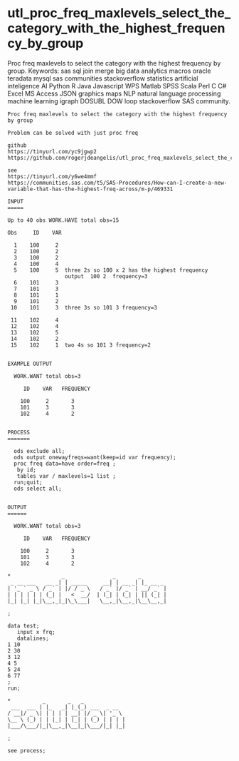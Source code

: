 # utl_proc_freq_maxlevels_select_the_category_with_the_highest_frequency_by_group
Proc freq maxlevels to select the category with the highest frequency by group.  Keywords: sas sql join merge big data analytics macros oracle teradata mysql sas communities stackoverflow statistics artificial inteligence AI Python R Java Javascript WPS Matlab SPSS Scala Perl C C# Excel MS Access JSON graphics maps NLP natural language processing machine learning igraph DOSUBL DOW loop stackoverflow SAS community.

    Proc freq maxlevels to select the category with the highest frequency by group

    Problem can be solved with just proc freq

    github
    https://tinyurl.com/yc9jgwp2
    https://github.com/rogerjdeangelis/utl_proc_freq_maxlevels_select_the_category_with_the_highest_frequency_by_group

    see
    https://tinyurl.com/y6we4mmf
    https://communities.sas.com/t5/SAS-Procedures/How-can-I-create-a-new-variable-that-has-the-highest-freq-across/m-p/469331

    INPUT
    =====

    Up to 40 obs WORK.HAVE total obs=15

    Obs     ID    VAR

      1    100     2
      2    100     2
      3    100     2
      4    100     4
      5    100     5  three 2s so 100 x 2 has the highest frequency
                      output  100 2  frequency=3
      6    101     3
      7    101     3
      8    101     1
      9    101     2
     10    101     3  three 3s so 101 3 frequency=3

     11    102     4
     12    102     4
     13    102     5
     14    102     2
     15    102     1  two 4s so 101 3 frequency=2


    EXAMPLE OUTPUT

      WORK.WANT total obs=3

         ID    VAR   FREQUENCY

        100     2       3
        101     3       3
        102     4       2


    PROCESS
    =======

      ods exclude all;
      ods output onewayfreqs=want(keep=id var frequency);
      proc freq data=have order=freq ;
       by id;
       tables var / maxlevels=1 list ;
      run;quit;
      ods select all;


    OUTPUT
    ======

      WORK.WANT total obs=3

         ID    VAR   FREQUENCY

        100     2       3
        101     3       3
        102     4       2

    *                _               _       _
     _ __ ___   __ _| | _____     __| | __ _| |_ __ _
    | '_ ` _ \ / _` | |/ / _ \   / _` |/ _` | __/ _` |
    | | | | | | (_| |   <  __/  | (_| | (_| | || (_| |
    |_| |_| |_|\__,_|_|\_\___|   \__,_|\__,_|\__\__,_|

    ;

    data test;
       input x frq;
       datalines;
    1 10
    2 30
    3 12
    4 5
    5 24
    6 77
    ;
    run;

    *          _       _   _
     ___  ___ | |_   _| |_(_) ___  _ __
    / __|/ _ \| | | | | __| |/ _ \| '_ \
    \__ \ (_) | | |_| | |_| | (_) | | | |
    |___/\___/|_|\__,_|\__|_|\___/|_| |_|

    ;

    see process;


